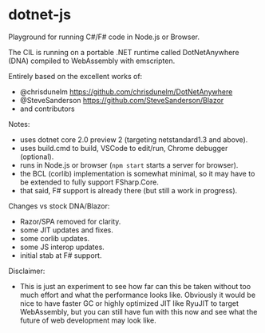 # dotnet-js

Playground for running C#/F# code in Node.js or Browser.

The CIL is running on a portable .NET runtime called DotNetAnywhere (DNA) compiled to WebAssembly with emscripten.

Entirely based on the excellent works of:
- @chrisdunelm https://github.com/chrisdunelm/DotNetAnywhere
- @SteveSanderson https://github.com/SteveSanderson/Blazor
- and contributors

Notes:
- uses dotnet core 2.0 preview 2 (targeting netstandard1.3 and above).
- uses build.cmd to build, VSCode to edit/run, Chrome debugger (optional).
- runs in Node.js or browser (`npm start` starts a server for browser).
- the BCL (corlib) implementation is somewhat minimal, so it may have to be extended to fully support FSharp.Core.
- that said, F# support is already there (but still a work in progress).

Changes vs stock DNA/Blazor:
- Razor/SPA removed for clarity.
- some JIT updates and fixes.
- some corlib updates.
- some JS interop updates.
- initial stab at F# support.

Disclaimer:
- This is just an experiment to see how far can this be taken without too much effort and what the performance looks like. Obviously it would be nice to have faster GC or highly optimized JIT like RyuJIT to target WebAssembly, but you can still have fun with this now and see what the future of web development may look like.
